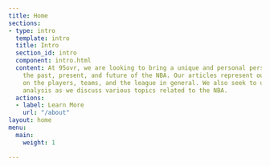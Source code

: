```yaml
---
title: Home
sections:
- type: intro
  template: intro
  title: Intro
  section_id: intro
  component: intro.html
  content: At 95ovr, we are looking to bring a unique and personal perspective on
    the past, present, and future of the NBA. Our articles represent our thoughts
    on the players, teams, and the league in general. We also seek to use stats and
    analysis as we discuss various topics related to the NBA.
  actions:
  - label: Learn More
    url: "/about"
layout: home
menu:
  main:
    weight: 1

---
```

